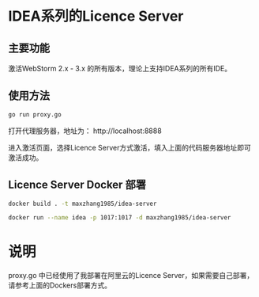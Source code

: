 # IDEA系列的Licence Server
## 主要功能
激活WebStorm 2.x - 3.x 的所有版本，理论上支持IDEA系列的所有IDE。
## 使用方法
```bash
go run proxy.go
```
打开代理服务器，地址为： http://localhost:8888

进入激活页面，选择Licence Server方式激活，填入上面的代码服务器地址即可激活成功。

## Licence Server Docker 部署
```bash
docker build . -t maxzhang1985/idea-server

docker run --name idea -p 1017:1017 -d maxzhang1985/idea-server
```

# 说明
proxy.go 中已经使用了我部署在阿里云的Licence Server，如果需要自己部署，请参考上面的Dockers部署方式。
